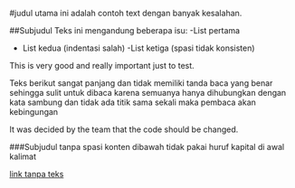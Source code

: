 #judul utama
ini adalah contoh text dengan banyak kesalahan.

##Subjudul
Teks ini mengandung beberapa isu:
-List pertama
-  List kedua (indentasi salah)
 -List ketiga (spasi tidak konsisten)

This is very good and really important just to test.

Teks berikut sangat panjang dan tidak memiliki tanda baca yang benar sehingga sulit untuk dibaca karena semuanya hanya dihubungkan dengan kata sambung dan tidak ada titik sama sekali maka pembaca akan kebingungan

It was decided by the team that the code should be changed.

###Subjudul tanpa spasi
konten dibawah tidak pakai huruf kapital di awal kalimat

[link tanpa teks]()
